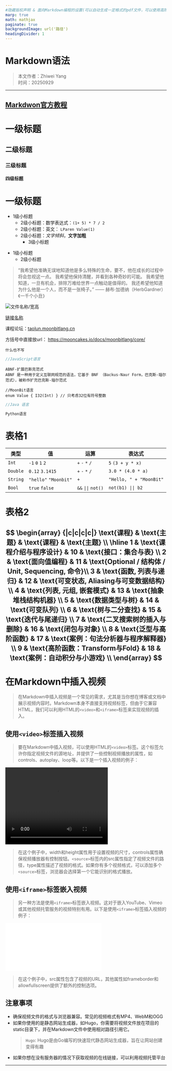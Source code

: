 ```yaml
---
#隐藏版权声明 & 面向Markdown编程的设置(可以自动生成一定格式的pdf文件，可以使用高阶数学符号和表达式)
marp: true
math: mathjax
paginate: true
backgroundImage: url('路径')
headingDivider: 1
---
```

# Markdown语法
>本文作者：Zhiwei Yang  
>时间：20250929
---
## [Markdwon官方教程](https://markdown.com.cn/basic-syntax/)

# 一级标题

## 二级标题

### 三级标题

#### 四级标题

# 一级标题
- 1级小标题
    - 2级小标题：数学表达式：`(1+ 5) * 7 / 2`
    - 2级小标题：英文： `LParen Value(1)`
    - 2级小标题：*文字倾斜*，**文字加粗**
        - 3级小标题
* 1级小标题
    - 2级小标题

>“我希望他准确无误地知道他是多么特殊的生命，要不，他在成长的过程中将会忽视这一点。
>我希望他保持清醒，并看到各种奇妙的可能。
>我希望他知道，一旦有机会，排除万难给世界一点触动是值得的。
>我还希望他知道为什么他是一个人，而不是一张椅子。”
> —— 赫布·加德纳（HerbGardner）《一千个小丑》
    
![文件名称/宽高](相对路径)

[链接名称](链接地址)

课程论坛：[taolun.moonbitlang.cn](https://taolun.moonbitlang.cn)

方括号中直接放url： <https://mooncakes.io/docs/moonbitlang/core/>

```
什么也不写
```

```js
//JavaScript语言
```

```abnf
ABNF-扩展巴斯克范式
ABNF 是一种用于定义互联网规范的语法，它基于 BNF （Backus-Naur Form，巴克斯-瑙尔范式），被称作扩充巴克斯-瑙尔范式
```

```moonbit
//MoonBit语言
enum Value { I32(Int) } // 只考虑32位有符号整数
```

```java
//Java 语言
```

```python
Python语言
```
# 表格1
|类型|值|运算|表达式|
|-----|------|----------|-----------|
|`Int`|`-1` `0` `1` `2`|`+` `-` `*` `/`|`5` `(3 + y * x)`|
|`Double`|`0.12` `3.1415`|`+` `-` `*` `/`|`3.0 * (4.0 * a)`|
|`String`|`"hello"` `"Moonbit"`|`+`|`"Hello, " + "MoonBit"`|
|`Bool`|`true` `false`|`&&` `\|\|` `not()`|`not(b1) \|\| b2`|

# 表格2
$$
\begin{array} {|c|c|c|c|}
 \text{课程} & \text{主题} & \text{课程} & \text{主题} \\
 \hline
 1 & \text{课程介绍与程序设计} & 10 & \text{接口：集合与表} \\
 2 & \text{面向值编程} & 11 & \text{Optional / 结构体 / Unit, Sequencing, 命令}\\
 3 & \text{函数, 列表与递归} & 12 & \text{可变状态, Aliasing与可变数据结构} \\
 4 & \text{列表, 元组, 嵌套模式} & 13 & \text{抽象堆栈结构机器} \\
 5 & \text{数据类型与树} & 14 & \text{可变队列} \\
 6 & \text{树与二分查找} & 15 & \text{迭代与尾递归} \\
 7 & \text{二叉搜索树的插入与删除} & 16 & \text{闭包与对象} \\
 8 & \text{泛型与高阶函数} & 17 & \text{案例：句法分析器与程序解释器} \\
 9 & \text{高阶函数：Transform与Fold} & 18 & \text{案例：自动积分与小游戏} \\
\end{array}
$$
---
# 在Markdown中插入视频
>在Markdown中插入视频是一个常见的需求，尤其是当你想在博客或文档中展示视频内容时。Markdown本身不直接支持视频标签，但由于它兼容HTML，我们可以利用HTML的`<video>`和`<iframe>`标签来实现视频的插入。

## 使用`<video>`标签插入视频
>要在Markdown中插入视频，可以使用HTML的`<video>`标签。这个标签允许你指定视频文件的源地址，并提供了一些控制视频播放的属性，如controls、autoplay、loop等。以下是一个插入视频的例子：

<video width="320" height="240" controls >
   <source src="./static/video/video.mp4" type="video/mp4">
   用.mbt.md写技术博客
   </source>
</video>

> 在这个例子中，width和height属性用于设置视频的尺寸，controls属性确保视频播放器有控制按钮。`<source>`标签内的src属性指定了视频文件的路径，type属性描述了视频的格式。如果你有多个视频格式，可以添加多个`<source>`标签，浏览器会选择第一个它能识别的格式播放。

## 使用`<iframe>`标签嵌入视频
> 另一种方法是使用`<iframe>`标签嵌入视频。这对于嵌入YouTube、Vimeo或其他视频托管服务的视频特别有用。以下是使用`<iframe>`标签插入视频的例子：

<iframe src="//player.bilibili.com/player.html?isOutside=true&aid=647113140&bvid=BV1de4y147We&cid=875578086&p=1" scrolling="no" border="0" frameborder="no" framespacing="0" allowfullscreen="true"></iframe>

>在这个例子中，src属性包含了视频的URL，其他属性如frameborder和allowfullscreen提供了额外的控制选项。

## 注意事项
- 确保视频文件的格式与浏览器兼容。常见的视频格式有MP4、WebM和OGG
- 如果你使用的是静态网站生成器，如Hugo，你需要将视频文件放在项目的static目录下，并在Markdown文件中使用相对路径引用它。
    >`Hugo`: Hugo是由Go编写的快速现代静态网站生成器，旨在让网站创建变得有趣
- 如果你想在没有服务器的情况下获取视频的在线链接，可以利用视频托管平台
---